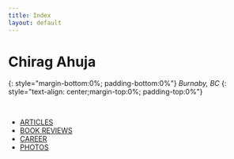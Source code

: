 ```yaml
---
title: Index
layout: default
---
```


# Chirag Ahuja
{: style="margin-bottom:0%; padding-bottom:0%"}
*Burnaby, BC*
{: style="text-align: center;margin-top:0%; padding-top:0%"}

<br>

* [ARTICLES](../articles)
* [BOOK REVIEWS](../articles)
* [CAREER](../articles)
* [PHOTOS](../articles)
